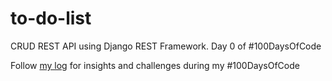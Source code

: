 # to-do-list
CRUD REST API using Django REST Framework. Day 0 of #100DaysOfCode

Follow [my log](https://github.com/DevTrav/100-days-of-code/blob/master/log.md) for insights and challenges during my #100DaysOfCode
